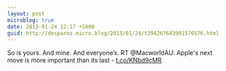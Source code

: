 ```yaml
---
layout: post
microblog: true
date: 2013-01-24 12:17 +1000
guid: http://desparoz.micro.blog/2013/01/24/t294267643991576576.html
---
```

So is yours. And mine. And everyone’s. RT @MacworldAU: Apple's next move is more important than its last - [t.co/KNbd9cMR](http://t.co/KNbd9cMR)

